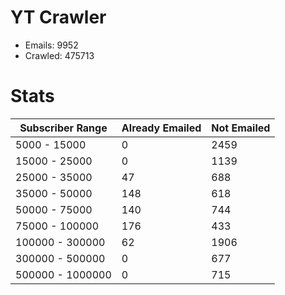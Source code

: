 # YT Crawler
- Emails: 9952
- Crawled: 475713

# Stats
| Subscriber Range  | Already Emailed | Not Emailed |
|-------|-------|-------|
| 5000 - 15000 | 0 | 2459 |
| 15000 - 25000 | 0 | 1139 |
| 25000 - 35000 | 47 | 688 |
| 35000 - 50000 | 148 | 618 |
| 50000 - 75000 | 140 | 744 |
| 75000 - 100000 | 176 | 433 |
| 100000 - 300000 | 62 | 1906 |
| 300000 - 500000 | 0 | 677 |
| 500000 - 1000000 | 0 | 715 |
